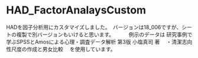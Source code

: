 # HAD_FactorAnalaysCustom
HADを因子分析用にカスタマイズしました。　バージョンは18_006ですが、シートの複製で別バージョンもいけると思います。
　
　
例示のデータは 
研究事例で学ぶSPSSとAmosによる心理・調査データ解析 第3版 小塩真司 著　
・清潔志向性尺度の作成と男女比較　
を使用しています。　
